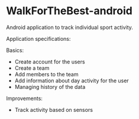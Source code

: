 # WalkForTheBest-android
Android application to track  individual sport activity.

Application specifications:

Basics:
 - Create account for the users
 - Create a team 
 - Add members to the team
 - Add information about day activity for the user
 - Managing history of the data
 
 Improvements:
  - Track activity based on sensors
